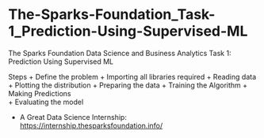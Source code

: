 # The-Sparks-Foundation_Task-1_Prediction-Using-Supervised-ML

The Sparks Foundation
Data Science and Business Analytics
Task 1: Prediction Using Supervised ML


Steps
        + Define the problem
        + Importing all libraries required 
        + Reading data
        + Plotting the distribution
        + Preparing the data
        + Training the Algorithm 
        + Making Predictions  
        + Evaluating the model 
      

- A Great Data Science Internship: https://internship.thesparksfoundation.info/
